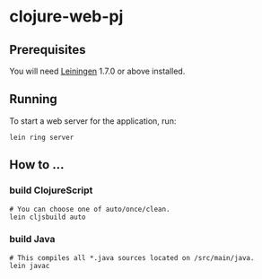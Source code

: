 # clojure-web-pj

## Prerequisites

You will need [Leiningen][1] 1.7.0 or above installed.

[1]: https://github.com/technomancy/leiningen

## Running

To start a web server for the application, run:

    lein ring server

## How to ...

### build ClojureScript

    # You can choose one of auto/once/clean.
    lein cljsbuild auto

### build Java

    # This compiles all *.java sources located on /src/main/java.
    lein javac
	

